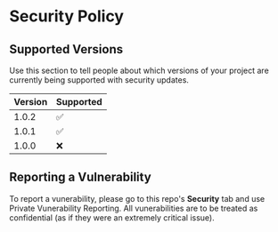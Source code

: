 # Security Policy

## Supported Versions

Use this section to tell people about which versions of your project are
currently being supported with security updates.

| Version | Supported          |
| ------- | ------------------ |
| 1.0.2   | :white_check_mark: | (public edition)
| 1.0.1   | :white_check_mark: | (beta edition)
| 1.0.0   | :x: | (dev edition)


## Reporting a Vulnerability

To report a vunerability, please go to this repo's **Security** tab and use Private Vunerability Reporting.
All vunerabilities are to be treated as confidential (as if they were an extremely critical issue).
